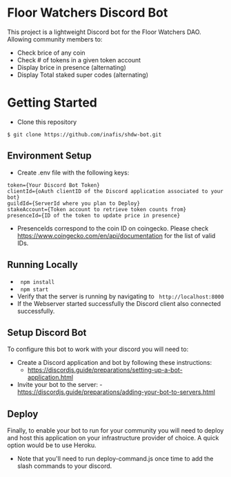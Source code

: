 # Floor Watchers Discord Bot

This project is a lightweight Discord bot for the Floor Watchers DAO. Allowing community members to:
- Check brice of any coin
- Check # of tokens in a given token account
- Display brice in presence (alternating)
- Display Total staked super codes (alternating)


# Getting Started

- Clone this repository
 ```
 $ git clone https://github.com/inafis/shdw-bot.git
 ```

## Environment Setup

- Create .env file with the following keys:
```
token={Your Discord Bot Token}
clientId={oAuth clientID of the Discord application associated to your bot}
guildId={ServerId where you plan to Deploy}
stakeAccount={Token account to retrieve token counts from}
presenceId={ID of the token to update price in presence}
```
- PresenceIds correspond to the coin ID on coingecko. Please check https://www.coingecko.com/en/api/documentation for the list of valid IDs.
  
## Running Locally

- ``` npm install```
- ``` npm start```
- Verify that the server is running by navigating to ``` http://localhost:8000```
- If the Webserver started successfully the Discord client also connected successfully.  

## Setup Discord Bot

To configure this bot to work with your discord you will need to:
- Create a Discord application and bot by following these instructions: 
	- https://discordjs.guide/preparations/setting-up-a-bot-application.html
- Invite your bot to the server:
	-https://discordjs.guide/preparations/adding-your-bot-to-servers.html 

## Deploy

Finally, to enable your bot to run for your community you will need to deploy and host this application on your infrastructure provider of choice. A quick option would be to use Heroku. 

- Note that you'll need to run deploy-command.js once time to add the slash commands to your discord.
